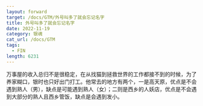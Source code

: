 ```yaml
---
layout: forward
target: /docs/GTM/外号叫多了就会忘记名字
title: 外号叫多了就会忘记名字
date: 2022-11-19
category: 银魂
cat_url: /docs/GTM
tags: 
  - FIN
length: 6231
---
```


万事屋的收入总归不是很稳定，在从找猫到拯救世界的工作都接不到的时候，为了养家糊口，银时也只好出门打工。他常去的地方有两个，一是高天原，优点是不会遇到熟人（男），缺点是可能遇到熟人（女）；二则是西乡的人妖店，优点是不会遇到大部分的熟人且西乡管饭，缺点是会遇到发小。
